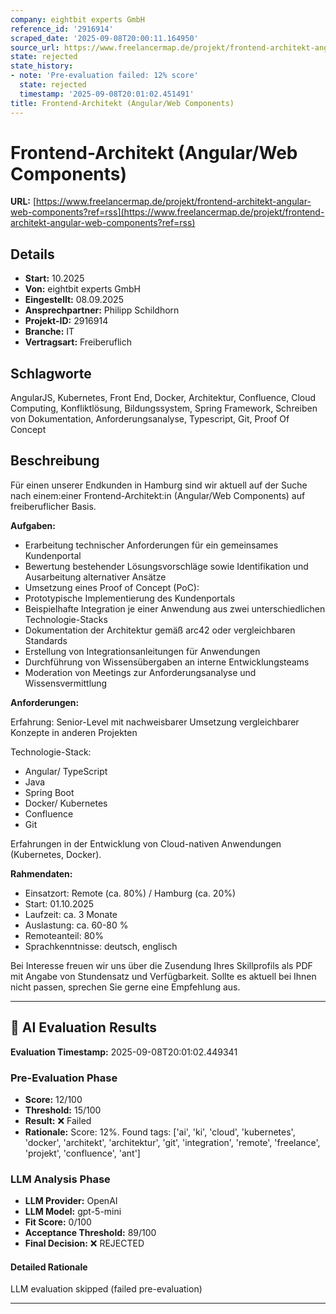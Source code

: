 ```yaml
---
company: eightbit experts GmbH
reference_id: '2916914'
scraped_date: '2025-09-08T20:00:11.164950'
source_url: https://www.freelancermap.de/projekt/frontend-architekt-angular-web-components?ref=rss
state: rejected
state_history:
- note: 'Pre-evaluation failed: 12% score'
  state: rejected
  timestamp: '2025-09-08T20:01:02.451491'
title: Frontend-Architekt (Angular/Web Components)
---
```



# Frontend-Architekt (Angular/Web Components)
**URL:** [https://www.freelancermap.de/projekt/frontend-architekt-angular-web-components?ref=rss](https://www.freelancermap.de/projekt/frontend-architekt-angular-web-components?ref=rss)
## Details
- **Start:** 10.2025
- **Von:** eightbit experts GmbH
- **Eingestellt:** 08.09.2025
- **Ansprechpartner:** Philipp Schildhorn
- **Projekt-ID:** 2916914
- **Branche:** IT
- **Vertragsart:** Freiberuflich

## Schlagworte
AngularJS, Kubernetes, Front End, Docker, Architektur, Confluence, Cloud Computing, Konfliktlösung, Bildungssystem, Spring Framework, Schreiben von Dokumentation, Anforderungsanalyse, Typescript, Git, Proof Of Concept

## Beschreibung
Für einen unserer Endkunden in Hamburg sind wir aktuell auf der Suche nach einem:einer Frontend-Architekt:in (Angular/Web Components) auf freiberuflicher Basis.

**Aufgaben:**

- Erarbeitung technischer Anforderungen für ein gemeinsames Kundenportal
- Bewertung bestehender Lösungsvorschläge sowie Identifikation und Ausarbeitung alternativer Ansätze
- Umsetzung eines Proof of Concept (PoC):
- Prototypische Implementierung des Kundenportals
- Beispielhafte Integration je einer Anwendung aus zwei unterschiedlichen Technologie-Stacks
- Dokumentation der Architektur gemäß arc42 oder vergleichbaren Standards
- Erstellung von Integrationsanleitungen für Anwendungen
- Durchführung von Wissensübergaben an interne Entwicklungsteams
- Moderation von Meetings zur Anforderungsanalyse und Wissensvermittlung

**Anforderungen:**

Erfahrung: Senior-Level mit nachweisbarer Umsetzung vergleichbarer Konzepte in anderen Projekten

Technologie-Stack:

- Angular/ TypeScript
- Java
- Spring Boot
- Docker/ Kubernetes
- Confluence
- Git

Erfahrungen in der Entwicklung von Cloud-nativen Anwendungen (Kubernetes, Docker).

**Rahmendaten:**

- Einsatzort: Remote (ca. 80%) / Hamburg (ca. 20%)
- Start: 01.10.2025
- Laufzeit: ca. 3 Monate
- Auslastung: ca. 60-80 %
- Remoteanteil: 80%
- Sprachkenntnisse: deutsch, englisch

Bei Interesse freuen wir uns über die Zusendung Ihres Skillprofils als PDF mit Angabe von Stundensatz und Verfügbarkeit. Sollte es aktuell bei Ihnen nicht passen, sprechen Sie gerne eine Empfehlung aus.

---

## 🤖 AI Evaluation Results

**Evaluation Timestamp:** 2025-09-08T20:01:02.449341

### Pre-Evaluation Phase
- **Score:** 12/100
- **Threshold:** 15/100
- **Result:** ❌ Failed
- **Rationale:** Score: 12%. Found tags: ['ai', 'ki', 'cloud', 'kubernetes', 'docker', 'architekt', 'architektur', 'git', 'integration', 'remote', 'freelance', 'projekt', 'confluence', 'ant']

### LLM Analysis Phase
- **LLM Provider:** OpenAI
- **LLM Model:** gpt-5-mini
- **Fit Score:** 0/100
- **Acceptance Threshold:** 89/100
- **Final Decision:** ❌ REJECTED

#### Detailed Rationale
LLM evaluation skipped (failed pre-evaluation)

---

